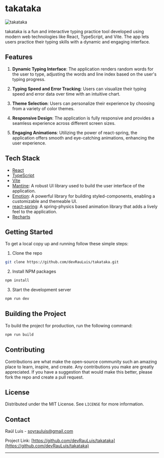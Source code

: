 # takataka

<!-- https://github.com/devRauLuis/takataka -->

![takataka](https://github.com/devRauLuis/takataka/blob/main/public/banner.png?raw=true)

takataka is a fun and interactive typing practice tool developed using modern web technologies like React, TypeScript, and Vite. The app lets users practice their typing skills with a dynamic and engaging interface.

## Features

1. **Dynamic Typing Interface**: The application renders random words for the user to type, adjusting the words and line index based on the user's typing progress.

2. **Typing Speed and Error Tracking**: Users can visualize their typing speed and error data over time with an intuitive chart.

3. **Theme Selection**: Users can personalize their experience by choosing from a variety of color themes.

4. **Responsive Design**: The application is fully responsive and provides a seamless experience across different screen sizes.

5. **Engaging Animations**: Utilizing the power of react-spring, the application offers smooth and eye-catching animations, enhancing the user experience.

## Tech Stack

- [React](https://reactjs.org/)
- [TypeScript](https://www.typescriptlang.org/)
- [Vite](https://vitejs.dev/)
- [Mantine](https://mantine.dev/): A robust UI library used to build the user interface of the application.
- [Emotion](https://emotion.sh/): A powerful library for building styled-components, enabling a customizable and themeable UI.
- [react-spring](https://react-spring.io/): A spring-physics based animation library that adds a lively feel to the application.
- [Recharts](https://recharts.org/)

## Getting Started

To get a local copy up and running follow these simple steps:

1. Clone the repo

```sh
git clone https://github.com/devRauLuis/takataka.git
```

2. Install NPM packages

```sh
npm install
```

3. Start the development server

```sh
npm run dev
```

## Building the Project

To build the project for production, run the following command:

```sh
npm run build
```

## Contributing

Contributions are what make the open-source community such an amazing place to learn, inspire, and create. Any contributions you make are greatly appreciated. If you have a suggestion that would make this better, please fork the repo and create a pull request.

## License

Distributed under the MIT License. See `LICENSE` for more information.

## Contact

Raúl Luis - soyrauluis@gmail.com

Project Link: [https://github.com/devRauLuis/takataka](https://github.com/devRauLuis/takataka)

---

